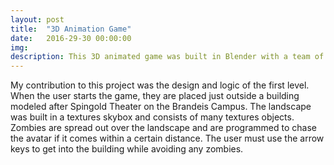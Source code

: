 ```yaml
---
layout: post
title:  "3D Animation Game"
date:   2016-29-30 00:00:00
img: 
description: This 3D animated game was built in Blender with a team of 5 undergraduates at Brandeis University. The game consists of 3 levels in which the user must complete challenges and avoid attacks from enemies.
---
```


My contribution to this project was the design and logic of the first level. When the user starts the game, they are placed just outside a building modeled after Spingold Theater on the Brandeis Campus. The landscape was built in a textures skybox and consists of many textures objects. Zombies are spread out over the landscape and are programmed to chase the avatar if it comes within a certain distance. The user must use the arrow keys to get into the building while avoiding any zombies.